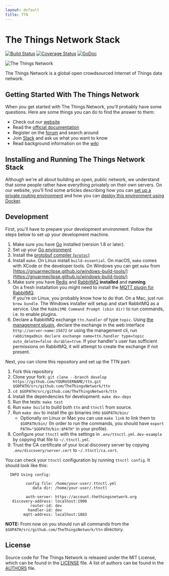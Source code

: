 ```yaml
---
layout: default
title: TTN
---
```


# The Things Network Stack

[![Build Status](https://travis-ci.org/TheThingsNetwork/ttn.svg?branch=master)](https://travis-ci.org/TheThingsNetwork/ttn) [![Coverage Status](https://coveralls.io/repos/github/TheThingsNetwork/ttn/badge.svg?branch=master)](https://coveralls.io/github/TheThingsNetwork/ttn?branch=master) [![GoDoc](https://godoc.org/github.com/TheThingsNetwork/ttn?status.svg)](https://godoc.org/github.com/TheThingsNetwork/ttn)

![The Things Network](https://thethings.blob.core.windows.net/ttn/logo.svg)

The Things Network is a global open crowdsourced Internet of Things data network.

## Getting Started With The Things Network

When you get started with The Things Network, you'll probably have some questions. Here are some things you can do to find the answer to them:

- Check out our [website](https://www.thethingsnetwork.org/)
- Read the [official documentation](https://www.thethingsnetwork.org/docs/)
- Register on the [forum](https://www.thethingsnetwork.org/forum/) and search around
- Join [Slack](https://slofile.com/slack/thethingsnetwork) and ask us what you want to know
- Read background information on the [wiki](https://www.thethingsnetwork.org/wiki/)

## Installing and Running The Things Network Stack

Although we're all about building an open, public network, we understand that some people rather have everything privately on their own servers. On our website, you'll find some articles describing how you can [set up a private routing environment](https://www.thethingsnetwork.org/article/setting-up-a-private-routing-environment) and how you can [deploy this environment using Docker](https://www.thethingsnetwork.org/article/deploying-a-private-routing-environment-with-docker-compose).

## Development

First, you'll have to prepare your development environment. Follow the steps below to set up your development machine.

1. Make sure you have [Go](https://golang.org) installed (version 1.8 or later).
2. Set up your [Go environment](https://golang.org/doc/code.html#GOPATH)
3. Install the [protobuf compiler (`protoc`)](https://github.com/google/protobuf/releases)
4. Install `make`. On Linux install `build-essential`. On macOS, `make` comes with XCode or the developer tools. On Windows you can get `make` from [https://gnuarmeclipse.github.io/windows-build-tools/](https://gnuarmeclipse.github.io/windows-build-tools/)
5. Make sure you have [Redis](http://redis.io/download) and [RabbitMQ](https://www.rabbitmq.com/download.html) **installed** and **running**.  
  On a fresh installation you might need to install the [MQTT plugin for RabbitMQ](https://www.rabbitmq.com/mqtt.html).  
  If you're on Linux, you probably know how to do that. On a Mac, just run `brew bundle`. The Windows installer will setup and start RabbitMQ as a service. Use the `RabbitMQ Command Prompt (sbin dir)` to run commands, i.e. to enable plugins.
6. Declare a RabbitMQ exchange `ttn.handler` of type `topic`. Using [the management plugin](http://www.rabbitmq.com/management.html), declare the exchange in the web interface `http://server-name:15672` or using the management cli, run `rabbitmqadmin declare exchange name=ttn.handler type=topic auto_delete=false durable=true`. If your handler's user has sufficient permissions on RabbitMQ, it will attempt to create the exchange if not present.

Next, you can clone this repository and set up the TTN part:

1. Fork this repository
2. Clone your fork: `git clone --branch develop https://github.com/YOURUSERNAME/ttn.git $GOPATH/src/github.com/TheThingsNetwork/ttn`
3. `cd $GOPATH/src/github.com/TheThingsNetwork/ttn`
4. Install the dependencies for development: `make dev-deps`
5. Run the tests: `make test`
6. Run `make build` to build both `ttn` and `ttnctl` from source. 
7. Run `make dev` to install the go binaries into `$GOPATH/bin/`
    * Optionally on Linux or Mac you can use `make link` to link them to `$GOPATH/bin/` (In order to run the commands, you should have `export PATH="$GOPATH/bin:$PATH"` in your profile).
8. Configure your `ttnctl` with the settings in `.env/ttnctl.yml.dev-example` by copying that file to `~/.ttnctl.yml`.
9. Trust the CA certificate of your local discovery server by copying `.env/discovery/server.cert` to `~/.ttnctl/ca.cert`.

You can check your `ttnctl` configuration by running `ttnctl config`. It should look like this:

```
  INFO Using config:

         config file: /home/your-user/.ttnctl.yml
            data dir: /home/your-user/.ttnctl

         auth-server: https://account.thethingsnetwork.org
   discovery-address: localhost:1900
           router-id: dev
          handler-id: dev
        mqtt-address: localhost:1883
```

**NOTE:** From now on you should run all commands from the `$GOPATH/src/github.com/TheThingsNetwork/ttn` directory.

## License

Source code for The Things Network is released under the MIT License, which can be found in the [LICENSE](https://github.com/TheThingsNetwork/ttn/blob/develop/LICENSE) file. A list of authors can be found in the [AUTHORS](https://github.com/TheThingsNetwork/ttn/blob/develop/AUTHORS) file.
